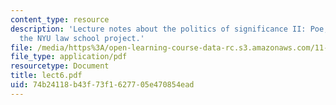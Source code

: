 ```yaml
---
content_type: resource
description: 'Lecture notes about the politics of significance II: Poe, McKim and
  the NYU law school project.'
file: /media/https%3A/open-learning-course-data-rc.s3.amazonaws.com/11-947-history-and-theory-of-historic-preservation-spring-2007/74b24118b43f73f1627705e470854ead_lect6.pdf
file_type: application/pdf
resourcetype: Document
title: lect6.pdf
uid: 74b24118-b43f-73f1-6277-05e470854ead
---
```

